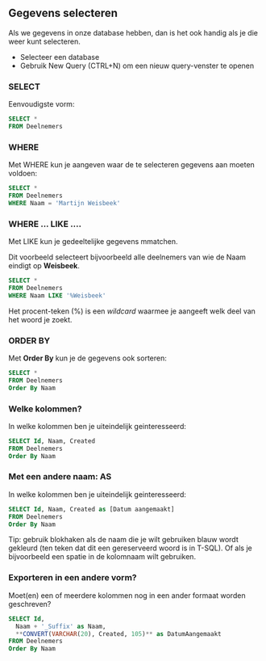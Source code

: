 ## Gegevens selecteren
Als we gegevens in onze database hebben, dan is het ook handig als je die weer kunt selecteren.

- Selecteer een database
- Gebruik New Query (CTRL+N) om een nieuw query-venster te openen

### SELECT
Eenvoudigste vorm:
```sql
SELECT *
FROM Deelnemers
```

### WHERE
Met WHERE kun je aangeven waar de te selecteren gegevens aan moeten voldoen:
```sql
SELECT *
FROM Deelnemers
WHERE Naam = 'Martijn Weisbeek'
```

### WHERE ... LIKE ....
Met LIKE kun je gedeeltelijke gegevens mmatchen.

Dit voorbeeld selecteert bijvoorbeeld alle deelnemers van wie de Naam eindigt op **Weisbeek**.
```sql
SELECT *
FROM Deelnemers
WHERE Naam LIKE '%Weisbeek'
```

Het procent-teken (%) is een _wildcard_ waarmee je aangeeft welk deel van het woord je zoekt.

### ORDER BY
Met **Order By** kun je de gegevens ook sorteren:
```sql
SELECT *
FROM Deelnemers
Order By Naam
```

### Welke kolommen?
In welke kolommen ben je uiteindelijk geinteresseerd:
```sql
SELECT Id, Naam, Created
FROM Deelnemers
Order By Naam
```

### Met een andere naam: AS
In welke kolommen ben je uiteindelijk geinteresseerd:
```sql
SELECT Id, Naam, Created as [Datum aangemaakt]
FROM Deelnemers
Order By Naam
```
Tip: gebruik blokhaken als de naam die je wilt gebruiken blauw wordt gekleurd (ten teken dat dit een gereserveerd woord is in T-SQL).
Of als je bijvoorbeeld een spatie in de kolomnaam wilt gebruiken.

### Exporteren in een andere vorm?
Moet(en) een of meerdere kolommen nog in een ander formaat worden geschreven?
```sql
SELECT Id,
  Naam + '_Suffix' as Naam,
  **CONVERT(VARCHAR(20), Created, 105)** as DatumAangemaakt
FROM Deelnemers
Order By Naam
```

